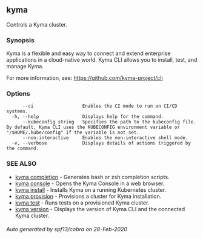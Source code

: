 ## kyma

Controls a Kyma cluster.

### Synopsis

Kyma is a flexible and easy way to connect and extend enterprise applications in a cloud-native world.
Kyma CLI allows you to install, test, and manage Kyma.

For more information, see: https://github.com/kyma-project/cli


### Options

```
      --ci                  Enables the CI mode to run on CI/CD systems.
  -h, --help                Displays help for the command.
      --kubeconfig string   Specifies the path to the kubeconfig file. By default, Kyma CLI uses the KUBECONFIG environment variable or "/$HOME/.kube/config" if the variable is not set.
      --non-interactive     Enables the non-interactive shell mode.
  -v, --verbose             Displays details of actions triggered by the command.
```

### SEE ALSO

* [kyma completion](kyma_completion.md)	 - Generates bash or zsh completion scripts.
* [kyma console](kyma_console.md)	 - Opens the Kyma Console in a web browser.
* [kyma install](kyma_install.md)	 - Installs Kyma on a running Kubernetes cluster.
* [kyma provision](kyma_provision.md)	 - Provisions a cluster for Kyma installation.
* [kyma test](kyma_test.md)	 - Runs tests on a provisioned Kyma cluster.
* [kyma version](kyma_version.md)	 - Displays the version of Kyma CLI and the connected Kyma cluster.

###### Auto generated by spf13/cobra on 28-Feb-2020
